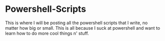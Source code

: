 # Powershell-Scripts
This is where I will be posting all the powershell scripts that I write, no matter how big or small. This is all because I suck at powershell and want to learn how to do more cool things n' stuff. 
